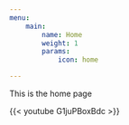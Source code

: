 ```yaml
---
menu:
    main:
        name: Home
        weight: 1
        params:
            icon: home

---
```

This is the home page

{{< youtube G1juPBoxBdc >}}


